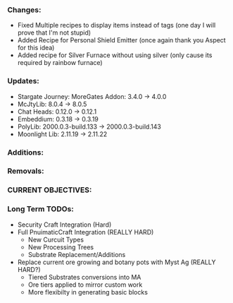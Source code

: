 ### Changes:
- Fixed Multiple recipes to display items instead of tags (one day I will prove that I'm not stupid)
- Added Recipe for Personal Shield Emitter (once again thank you Aspect for this idea)
- Added recipe for Silver Furnace without using silver (only cause its required by rainbow furnace)

### Updates:
- Stargate Journey: MoreGates Addon: 3.4.0 -> 4.0.0
- McJtyLib: 8.0.4 -> 8.0.5
- Chat Heads: 0.12.0 -> 0.12.1
- Embeddium: 0.3.18 -> 0.3.19
- PolyLib: 2000.0.3-build.133 -> 2000.0.3-build.143
- Moonlight Lib: 2.11.19 -> 2.11.22

### Additions:

### Removals:

### CURRENT OBJECTIVES:

### Long Term TODOs:
- Security Craft Integration (Hard)
- Full PnuimaticCraft Integration (REALLY HARD)
  - New Curcuit Types
  - New Processing Trees
  - Substrate Replacement/Additions
- Replace current ore growing and botany pots with Myst Ag (REALLY HARD?)
  - Tiered Substrates conversions into MA
  - Ore tiers applied to mirror custom work
  - More flexibilty in generating basic blocks